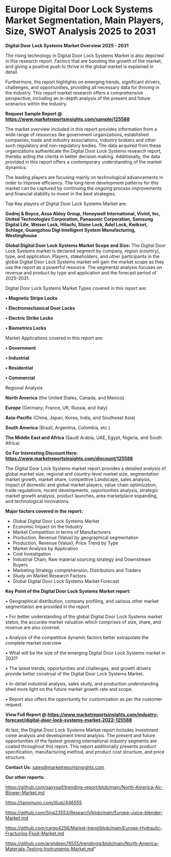# Europe Digital Door Lock Systems Market Segmentation, Main Players, Size, SWOT Analysis 2025 to 2031

<Strong> Digital Door Lock Systems Market Overview 2025 - 2031</strong>

The rising technology in Digital Door Lock Systems Market is also depicted in this research report. Factors that are boosting the growth of the market, and giving a positive push to thrive in the global market is explained in detail.

Furthermore, the report highlights on emerging trends, significant drivers, challenges, and opportunities, providing all necessary data for thriving in the industry. This report market research offers a comprehensive perspective, including an in-depth analysis of the present and future scenarios within the industry.

<strong>Request Sample Report @ <a href=https://www.marketreportsinsights.com/sample/125588>https://www.marketreportsinsights.com/sample/125588</a></strong>

The market overview included in this report provides information from a wide range of resources like government organizations, established companies, trade and industry associations, industry brokers and other such regulatory and non-regulatory bodies. The data acquired from these organizations authenticate the Digital Door Lock Systems research report, thereby aiding the clients in better decision making. Additionally, the data provided in this report offers a contemporary understanding of the market dynamics.

The leading players are focusing mainly on technological advancements in order to improve efficiency. The long-term development patterns for this market can be captured by continuing the ongoing process improvements and financial stability to invest in the best strategies.

Top Key players of Digital Door Lock Systems Market are:

<strong>Godrej & Boyce, Assa Abloy Group, Honeywell International, Vivint, Inc, United Technologies Corporation, Panasonic Corporation, Samsung Digital Life, Weiser Lock, Hitachi, Stone Lock, Adel Lock, Kwikset, Schlage, Guangzhou Digi Intelligent System Manufacturing, Westinghouse</strong>

<strong><b>Global Digital Door Lock Systems Market Scope and Size:</b></strong>
The Digital Door Lock Systems market is declared segment by company, region (country), type, and application. Players, stakeholders, and other participants in the global Digital Door Lock Systems market will gain the market scope as they use the report as a powerful resource. The segmental analysis focuses on revenue and product by type and application and the forecast period of 2025-2031.

Digital Door Lock Systems Market Types covered in this report are:

<strong>• Magnetic Stripe Locks

• Electromechanical Door Locks

• Electric Strike Locks

• Biometrics Locks</strong>

Market Applications covered in this report are:

<strong>• Government

• Industrial

• Residential

• Commercial</strong> 

Regional Analysis

<strong>North America</strong> (the United States, Canada, and Mexico)

<strong>Europe</strong> (Germany, France, UK, Russia, and Italy)

<strong>Asia-Pacific</strong> (China, Japan, Korea, India, and Southeast Asia)

<strong>South America</strong> (Brazil, Argentina, Colombia, etc.)

<strong>The Middle East and Africa</strong> (Saudi Arabia, UAE, Egypt, Nigeria, and South Africa)

<strong>Go For Interesting Discount Here: <a href=https://www.marketreportsinsights.com/discount/125588>https://www.marketreportsinsights.com/discount/125588</a></strong>

The Digital Door Lock Systems market report provides a detailed analysis of global market size, regional and country-level market size, segmentation market growth, market share, competitive Landscape, sales analysis, impact of domestic and global market players, value chain optimization, trade regulations, recent developments, opportunities analysis, strategic market growth analysis, product launches, area marketplace expanding, and technological innovations.

<strong><b>Major factors covered in the report:</b></strong>
<ul>
  <li>Global Digital Door Lock Systems Market </li>
  <li>Economic Impact on the Industry</li>
  <li>Market Competition in terms of Manufacturers</li>
  <li>Production, Revenue (Value) by geographical segmentation</li>
  <li>Production, Revenue (Value), Price Trend by Type</li>
  <li>Market Analysis by Application</li>
  <li>Cost Investigation</li>
  <li>Industrial Chain, Raw material sourcing strategy and Downstream Buyers</li>
  <li>Marketing Strategy comprehension, Distributors and Traders</li>
  <li>Study on Market Research Factors</li>
  <li>Global Digital Door Lock Systems Market Forecast</li>
</ul>

<strong><b>Key Point of the Digital Door Lock Systems Market report:</b></strong>

• Geographical distribution, company profiling, and various other market segmentation are provided in the report.

• For better understanding of the global Digital Door Lock Systems market status, the accurate market valuation which comprises of size, share, and revenue are also covered.

• Analysis of the competitive dynamic factors better extrapolate the complete market overview

• What will be the size of the emerging Digital Door Lock Systems market in 2031?

• The latest trends, opportunities and challenges, and growth drivers provide better construal of the Digital Door Lock Systems Market.

• In-detail industrial analysis, sales study, and production understanding shed more light on the future market growth rate and scope.

• Report also offers the opportunity for customization as per the customer request.

<strong><b>View Full Report @ <a href=https://www.marketreportsinsights.com/industry-forecast/digital-door-lock-systems-market-2022-125588>https://www.marketreportsinsights.com/industry-forecast/digital-door-lock-systems-market-2022-125588</a></b></strong>


At last, the Digital Door Lock Systems Market report includes investment come analysis and development trend analysis. The present and future opportunities of the fastest growing international industry segments are coated throughout this report. This report additionally presents product specification, manufacturing method, and product cost structure, and price structure.

<strong>Contact Us:</strong>
sales@marketreportsinsights.com

<strong>Our other reports:</strong>

<a href=https://github.com/sayysaif/trending-report/blob/main/North-America-Air-Blower-Market.md>https://github.com/sayysaif/trending-report/blob/main/North-America-Air-Blower-Market.md</a>

<a href=https://tanomuno.com/illust/446555>https://tanomuno.com/illust/446555</a>

<a href=https://github.com/Siya23553/Research/blob/main/Europe-Juice-blender-Market.md>https://github.com/Siya23553/Research/blob/main/Europe-Juice-blender-Market.md</a>

<a href=https://github.com/cargo4256/Market-trend/blob/main/Europe-Hydraulic-Fracturing-Fluid-Market.md>https://github.com/cargo4256/Market-trend/blob/main/Europe-Hydraulic-Fracturing-Fluid-Market.md</a>

<a href=https://github.com/arshdeep76555/trendingg/blob/main/North-America-Materials-Testing-Instruments-Market.md>https://github.com/arshdeep76555/trendingg/blob/main/North-America-Materials-Testing-Instruments-Market.md</a>"
